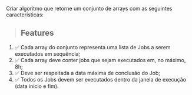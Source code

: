 Criar algoritmo que retorne um conjunto de arrays com as seguintes características:

> ## Features
1. ✅ Cada array do conjunto representa uma lista de Jobs a serem executados em sequência;
2. ✅ Cada array deve conter jobs que sejam executados em, no máximo, 8h;
3. ✅ Deve ser respeitada a data máxima de conclusão do Job;
4. ✅ Todos os Jobs devem ser executados dentro da janela de execução (data início e fim).
